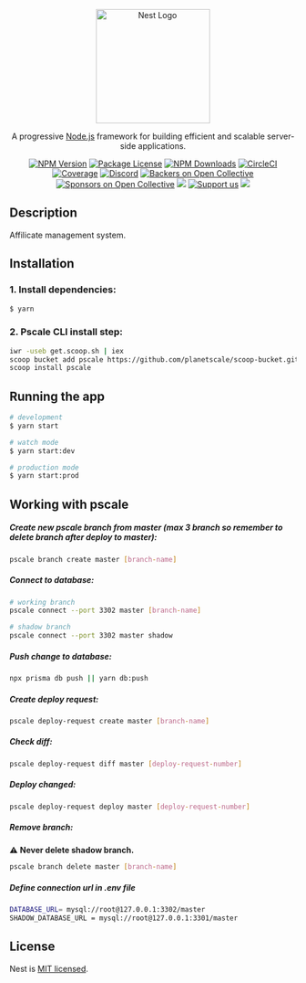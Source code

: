 <p align="center">
  <a href="http://nestjs.com/" target="blank"><img src="https://nestjs.com/img/logo-small.svg" width="200" alt="Nest Logo" /></a>
</p>

[circleci-image]: https://img.shields.io/circleci/build/github/nestjs/nest/master?token=abc123def456
[circleci-url]: https://circleci.com/gh/nestjs/nest

  <p align="center">A progressive <a href="http://nodejs.org" target="_blank">Node.js</a> framework for building efficient and scalable server-side applications.</p>
    <p align="center">
<a href="https://www.npmjs.com/~nestjscore" target="_blank"><img src="https://img.shields.io/npm/v/@nestjs/core.svg" alt="NPM Version" /></a>
<a href="https://www.npmjs.com/~nestjscore" target="_blank"><img src="https://img.shields.io/npm/l/@nestjs/core.svg" alt="Package License" /></a>
<a href="https://www.npmjs.com/~nestjscore" target="_blank"><img src="https://img.shields.io/npm/dm/@nestjs/common.svg" alt="NPM Downloads" /></a>
<a href="https://circleci.com/gh/nestjs/nest" target="_blank"><img src="https://img.shields.io/circleci/build/github/nestjs/nest/master" alt="CircleCI" /></a>
<a href="https://coveralls.io/github/nestjs/nest?branch=master" target="_blank"><img src="https://coveralls.io/repos/github/nestjs/nest/badge.svg?branch=master#9" alt="Coverage" /></a>
<a href="https://discord.gg/G7Qnnhy" target="_blank"><img src="https://img.shields.io/badge/discord-online-brightgreen.svg" alt="Discord"/></a>
<a href="https://opencollective.com/nest#backer" target="_blank"><img src="https://opencollective.com/nest/backers/badge.svg" alt="Backers on Open Collective" /></a>
<a href="https://opencollective.com/nest#sponsor" target="_blank"><img src="https://opencollective.com/nest/sponsors/badge.svg" alt="Sponsors on Open Collective" /></a>
  <a href="https://paypal.me/kamilmysliwiec" target="_blank"><img src="https://img.shields.io/badge/Donate-PayPal-ff3f59.svg"/></a>
    <a href="https://opencollective.com/nest#sponsor"  target="_blank"><img src="https://img.shields.io/badge/Support%20us-Open%20Collective-41B883.svg" alt="Support us"></a>
  <a href="https://twitter.com/nestframework" target="_blank"><img src="https://img.shields.io/twitter/follow/nestframework.svg?style=social&label=Follow"></a>
</p>
  <!--[![Backers on Open Collective](https://opencollective.com/nest/backers/badge.svg)](https://opencollective.com/nest#backer)
  [![Sponsors on Open Collective](https://opencollective.com/nest/sponsors/badge.svg)](https://opencollective.com/nest#sponsor)-->

## Description

Affilicate management system.

## Installation

### 1. Install dependencies:

```bash
$ yarn
```

### 2. Pscale CLI install step:

```bash
iwr -useb get.scoop.sh | iex
scoop bucket add pscale https://github.com/planetscale/scoop-bucket.git
scoop install pscale
```

## Running the app

```bash
# development
$ yarn start

# watch mode
$ yarn start:dev

# production mode
$ yarn start:prod
```

## Working with pscale

##### Create new pscale branch from master (max 3 branch so remember to delete branch after deploy to master):

```bash
pscale branch create master [branch-name]
```

##### Connect to database:

```bash
# working branch
pscale connect --port 3302 master [branch-name]

# shadow branch
pscale connect --port 3302 master shadow
```

##### Push change to database:

```bash
npx prisma db push || yarn db:push
```

##### Create deploy request:

```bash
pscale deploy-request create master [branch-name]
```

##### Check diff:

```bash
pscale deploy-request diff master [deploy-request-number]
```

##### Deploy changed:

```bash
pscale deploy-request deploy master [deploy-request-number]
```

##### Remove branch:

⚠️ **Never delete shadow branch.**

```bash
pscale branch delete master [branch-name]
```

##### Define connection url in .env file

```bash
DATABASE_URL= mysql://root@127.0.0.1:3302/master
SHADOW_DATABASE_URL = mysql://root@127.0.0.1:3301/master
```

## License

Nest is [MIT licensed](LICENSE).
